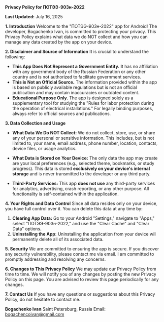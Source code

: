 **Privacy Policy for ПОТЭЭ-903н-2022**

**Last Updated:** July 16, 2025

**1. Introduction**
Welcome to the "ПОТЭЭ-903н-2022" app for Android! The developer, Bogachenko Ivan, is committed to protecting your privacy. This Privacy Policy explains what data we do NOT collect and how you can manage any data created by the app on your device.

**2. Disclaimer and Source of Information**
It is crucial to understand the following:
*   **This App Does Not Represent a Government Entity.** It has no affiliation with any government body of the Russian Federation or any other country and is not authorized to facilitate government services.
*   **This is Not an Official Source.** The information provided within the app is based on publicly available regulations but is not an official publication and may contain inaccuracies or outdated content.
*   **Educational Purpose Only.** The app is designed solely as a supplementary tool for studying the "Rules for labor protection during the operation of electrical installations." For legally binding purposes, always refer to official sources and publications.

**3. Data Collection and Usage**

*   **What Data We Do NOT Collect:**
    We do not collect, store, use, or share any of your personal or sensitive information. This includes, but is not limited to, your name, email address, phone number, location, contacts, device files, or usage analytics.

*   **What Data is Stored on Your Device:**
    The only data the app may create are your local preferences (e.g., selected theme, bookmarks, or study progress). This data is stored **exclusively on your device's internal storage** and is never transmitted to the developer or any third party.

*   **Third-Party Services:**
    This app **does not use** any third-party services for analytics, advertising, crash reporting, or any other purpose. All functionality is self-contained within the application.

**4. Your Rights and Data Control**
Since all data resides only on your device, you have full control over it. You can delete this data at any time by:
1.  **Clearing App Data:** Go to your Android "Settings," navigate to "Apps," select "ПОТЭЭ-903н-2022," and use the "Clear Cache" and "Clear Data" options.
2.  **Uninstalling the App:** Uninstalling the application from your device will permanently delete all of its associated data.

**5. Security**
We are committed to ensuring the app is secure. If you discover any security vulnerability, please contact me via email. I am committed to promptly addressing and resolving any concerns.

**6. Changes to This Privacy Policy**
We may update our Privacy Policy from time to time. We will notify you of any changes by posting the new Privacy Policy on this page. You are advised to review this page periodically for any changes.

**7. Contact Us**
If you have any questions or suggestions about this Privacy Policy, do not hesitate to contact me.

**Bogachenko Ivan**
Saint Petersburg, Russia
Email: bogachencoivan@gmail.com